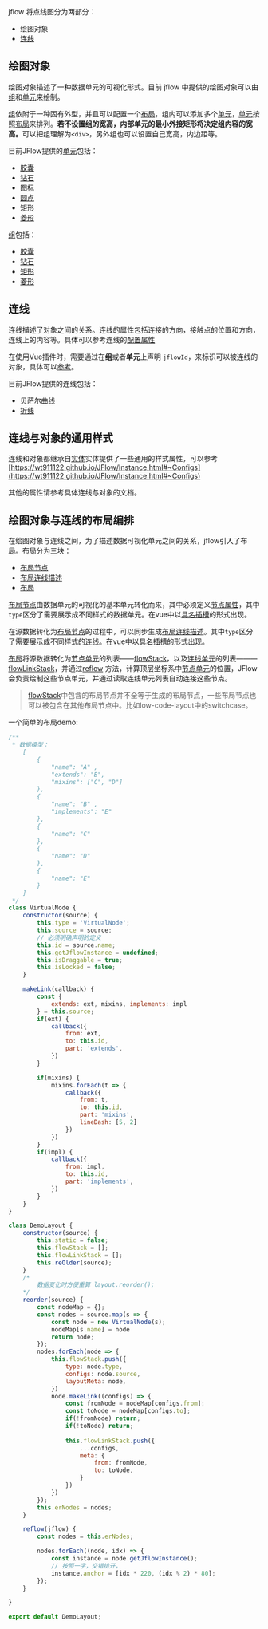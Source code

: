 jflow 将点线图分为两部分：
+ 绘图对象
+ [连线](https://wt911122.github.io/JFlow/BaseLink.html)
## 绘图对象
绘图对象描述了一种数据单元的可视化形式。目前 jflow 中提供的绘图对象可以由[组](https://wt911122.github.io/JFlow/GroupMixin.html)和[单元](https://wt911122.github.io/JFlow/Node.html)来绘制。

[组](https://wt911122.github.io/JFlow/GroupMixin.html)依附于一种固有外型，并且可以配置一个[布局](https://wt911122.github.io/JFlow/Layout.html)，组内可以添加多个[单元](https://wt911122.github.io/JFlow/Node.html)，[单元](https://wt911122.github.io/JFlow/Node.html)按照[布局](https://wt911122.github.io/JFlow/Layout.html)来排列。<b>若不设置组的宽高，内部单元的最小外接矩形将决定组内容的宽高。</b>可以把组理解为```<div>```，另外组也可以设置自己宽高，内边距等。

目前JFlow提供的[单元](https://wt911122.github.io/JFlow/Node.html)包括：
+ [胶囊](https://wt911122.github.io/JFlow/Capsule.html)
+ [钻石](https://wt911122.github.io/JFlow/Diamond.html)
+ [图标](https://wt911122.github.io/JFlow/Icon.html)
+ [圆点](https://wt911122.github.io/JFlow/Point.html)
+ [矩形](https://wt911122.github.io/JFlow/Rectangle.html)
+ [菱形](https://wt911122.github.io/JFlow/Rhombus.html)

[组](https://wt911122.github.io/JFlow/GroupMixin.html)包括：
+ [胶囊](https://wt911122.github.io/JFlow/CapsuleGroup.html)
+ [钻石](https://wt911122.github.io/JFlow/DiamondGroup.html)
+ [矩形](https://wt911122.github.io/JFlow/RectangleGroup.html)
+ [菱形](https://wt911122.github.io/JFlow/RhombusGroup.html)


## 连线
连线描述了对象之间的关系。连线的属性包括连接的方向，接触点的位置和方向，连线上的内容等。具体可以参考连线的[配置属性](https://wt911122.github.io/JFlow/BaseLink.html#~Configs)

在使用Vue插件时，需要通过在<b>组</b>或者<b>单元</b>上声明 ```jflowId```，来标识可以被连线的对象，具体可以[参考]()。

目前JFlow提供的连线包括：
+ [贝萨尔曲线](https://wt911122.github.io/JFlow/BezierLink.html)
+ [折线](https://wt911122.github.io/JFlow/PolyLink.html)

## 连线与对象的通用样式

连线和对象都继承自[实体](https://wt911122.github.io/JFlow/Instance.html)实体提供了一些通用的样式属性，可以参考[https://wt911122.github.io/JFlow/Instance.html#~Configs](https://wt911122.github.io/JFlow/Instance.html#~Configs)

其他的属性请参考具体连线与对象的文档。

## 绘图对象与连线的布局编排
在绘图对象与连线之间，为了描述数据可视化单元之间的关系，jflow引入了布局。布局分为三块：
+ [布局节点](https://wt911122.github.io/JFlow/LayoutNode.html)
+ [布局连线描述](https://wt911122.github.io/JFlow/docs/Layout.html#~LinkMeta__anchor)
+ [布局](https://wt911122.github.io/JFlow/Layout.html)

[布局节点](https://wt911122.github.io/JFlow/LayoutNode.html)由数据单元的可视化的基本单元转化而来，其中必须定义[节点属性](https://wt911122.github.io/JFlow/LayoutNode.html#toc1__anchor)，其中```type```区分了需要展示成不同样式的数据单元。在vue中以[具名插槽](https://v2.vuejs.org/v2/guide/components-slots.html#Named-Slots)的形式出现。

在源数据转化为[布局节点](https://wt911122.github.io/JFlow/LayoutNode.html)的过程中，可以同步生成[布局连线描述](https://wt911122.github.io/JFlow/docs/Layout.html#~LinkMeta__anchor)。其中```type```区分了需要展示成不同样式的连线。在vue中以[具名插槽](https://v2.vuejs.org/v2/guide/components-slots.html#Named-Slots)的形式出现。

[布局](https://wt911122.github.io/JFlow/Layout.html)将源数据转化为[节点单元](https://wt911122.github.io/JFlow/Layout.html#~NodeMeta__anchor)的列表——[flowStack](https://wt911122.github.io/JFlow/Layout.html#~Property__anchor)，以及[连线单元](https://wt911122.github.io/JFlow/Layout.html#~LinkMeta__anchor)的列表——— [flowLinkStack](https://wt911122.github.io/JFlow/Layout.html#~Property__anchor)，并通过[reflow](https://wt911122.github.io/JFlow/Layout.html#reflow__anchor) 方法，计算顶层坐标系中[节点单元](https://wt911122.github.io/JFlow/Layout.html#~NodeMeta__anchor)的位置，JFlow会负责绘制这些节点单元，并通过读取连线单元列表自动连接这些节点。

> [flowStack](https://wt911122.github.io/JFlow/Layout.html#~Property__anchor)中包含的布局节点并不全等于生成的布局节点，一些布局节点也可以被包含在其他布局节点中。比如low-code-layout中的switchcase。

一个简单的布局demo: 
```javascript
/**
 * 数据模型：
    [
        {
            "name": "A" ,
            "extends": "B",
            "mixins": ["C", "D"]
        },
        {
            "name": "B" ,
            "implements": "E"
        },
        {
            "name": "C" 
        },
        {
            "name": "D" 
        },
        {
            "name": "E" 
        }
    ]
 */
class VirtualNode {
    constructor(source) {
        this.type = 'VirtualNode';
        this.source = source;
        // 必须明确声明的定义
        this.id = source.name;
        this.getJflowInstance = undefined;
        this.isDraggable = true;
        this.isLocked = false;
    }

    makeLink(callback) {
        const {
            extends: ext, mixins, implements: impl
        } = this.source;
        if(ext) {
            callback({
                from: ext,
                to: this.id,
                part: 'extends',
            })
        }

        if(mixins) {
            mixins.forEach(t => {
                callback({
                    from: t,
                    to: this.id,
                    part: 'mixins',
                    lineDash: [5, 2]
                })
            })
        }
        if(impl) {
            callback({
                from: impl,
                to: this.id,
                part: 'implements',
            })
        }
    }
}

class DemoLayout {
    constructor(source) {
        this.static = false;
        this.flowStack = [];
        this.flowLinkStack = [];
        this.reOlder(source);
    }
    /*
        数据变化时方便重算 layout.reorder();
    */
    reorder(source) {
        const nodeMap = {};
        const nodes = source.map(s => {
            const node = new VirtualNode(s);
            nodeMap[s.name] = node
            return node;
        });
        nodes.forEach(node => {
            this.flowStack.push({
                type: node.type,
                configs: node.source,
                layoutMeta: node,
            })
            node.makeLink((configs) => {
                const fromNode = nodeMap[configs.from];
                const toNode = nodeMap[configs.to];
                if(!fromNode) return;
                if(!toNode) return;
                
                this.flowLinkStack.push({
                    ...configs,
                    meta: {
                        from: fromNode,
                        to: toNode,
                    }
                })
            })
        });
        this.erNodes = nodes;
    }

    reflow(jflow) {
        const nodes = this.erNodes;

        nodes.forEach((node, idx) => {
            const instance = node.getJflowInstance();
            // 按照一字，交错排开，
            instance.anchor = [idx * 220, (idx % 2) * 80];
        });
    }

}

export default DemoLayout;

```




